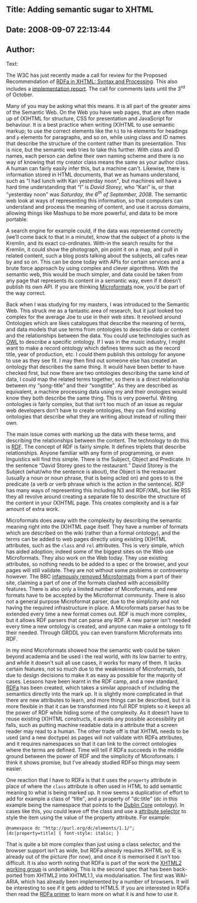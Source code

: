 Title: Adding semantic sugar to XHTML
----
Date: 2008-09-07 22:13:44
----
Author: 
----
Text:

<p>The W3C has just recently made a call for review for the Proposed Recommendation of <a href="http://www.w3.org/TR/rdfa-syntax/">RDFa in XHTML: Syntax and Processing</a>.  This also includes a <a href="http://www.w3.org/2006/07/SWD/RDFa/implementation-report/">implementation report</a>.  The call for comments lasts until the 3<sup>rd</sup> of October.</p>

<p>Many of you may be asking what this means.  It is all part of the greater aims of the Semantic Web.  On the Web you have web pages, that are often made up of (X)HTML for structure, CSS for presentation and JavaScript for behaviour.  It is a best practice when writing (X)HTML to use semantic markup; to use the correct elements like the <code>h1</code> to <code>h6</code> elements for headings and <code>p</code> elements for paragraphs, and so on, while using class and ID names that describe the structure of the content rather than its presentation.  This is nice, but the semantic web tries to take this further.  With class and ID names, each person can define their own naming scheme and there is no way of knowing that my creator class means the same as your author class.  A human can fairly easily infer this, but a machine can&#39;t.  Likewise, there is information stored in HTML documents, that we as humans understand, such as <q>I had lunch with Kari yesterday noon</q>, but machines will have a hard time understanding that <q>I</q> is <em>David Storey</em>, who <q>Kari</q> is, or that <q>yesterday noon</q> was  <em>Saturday, the 6<sup>th</sup> of September, 2008</em>.  The semantic web look at ways of representing this information, so that computers can understand and process the meaning of content, and use it across domains, allowing things like Mashups to be more powerful, and data to be more portable.</p>

<p>A search engine for example could, if the data was represented correctly (we’ll come back to that in a minute), know that the subject of a photo is the Kremlin, and its exact co-ordinates.  With-in the search results for the Kremlin, it could show the photograph, pin point it on a map, and pull in related content, such a blog posts talking about the subjects, all cafes near by and so on.  This can be done today with APIs for certain services and a brute force approach by using complex and clever algorithms.  With the semantic web, this would be much simpler, and data could be taken from any page that represents its content in a semantic way, even if it doesn’t publish its own API.  If you are thinking <a href="http://microformats.org/">Microformats</a> now, you’d be part of the way correct.</p>

<p>Back when I was studying for my masters, I was introduced to the Semantic Web.  This struck me as a fantastic area of research, but it just looked too complex for the average Joe to use in their web sites.  It revolved around Ontologies which are likes catalogues that describe the meaning of terms, and data models that use terms from ontologies to describe data or content and the relationships between the data.   You could use technologies such as <a href="http://www.w3.org/2004/OWL/">OWL</a> to describe a specific ontology.  If I was in the music industry, I might want to make a record ontology which defines terms such as the record title, year of production, etc.  I could them publish this ontology for anyone to use as they see fit.  I may then find out someone else has created an ontology that describes the same thing.  It would have been better to have checked first, but now there are two ontologies describing the same kind of data, I could map the related terms together, so there is a direct relationship between my <q>song-title</q> and their <q>songtitle</q>.  As they are described as equivalent, a machine processing data using my and their onologies would know they both describe the same thing.  This is very powerful.  Writing ontologies is fairly complex, but that isn’t too much of an issue as regular web developers don’t have to create ontologies, they can find existing ontologies that describe what they are writing about instead of rolling their own.</p>

<p>The main issue comes with marking up the data with these terms, and describing the relationships between the content.  The technology to do this is <a href="http://www.w3.org/RDF/">RDF</a>.  The concept of RDF is fairly simple.  It defines triplets that describe relationships.  Anyone familiar with any form of programming, or even linguistics will find this simple.  There is the Subject, Object and Predicate. In the sentence <q>David Storey goes to the restaurant.</q> David Storey is the Subject (what/who the sentence is about), the Object is the restaurant (usually a noun or noun phrase, that is being acted on) and goes to is the predicate (a verb or verb phrase which is the action in the sentence).  RDF has many ways of representing this including N3 and RDF/XML, but like RSS they all revolve around creating a separate file to describe the structure of the content in your (X)HTML page.  This creates complexity and is a fair amount of extra work.</p>

<p>Microformats does away with the complexity by describing the semantic meaning right into the (X)HTML page itself.  They have a number of formats which are described on the wiki (rather than a formal ontology), and the terms can be added to web pages directly using existing (X)HTML attributes, such as the <code>class</code> and <code>rel</code> attributes.  This is very simple, which has aided adoption; indeed some of the biggest sites on the Web use Microformats.  They also work on the Web today.  They use existing attributes, so nothing needs to be added to a spec or the browser, and your pages will still validate.  They are not without some problems or controversy however.  The BBC <a href="http://www.bbc.co.uk/blogs/radiolabs/2008/06/removing_microformats_from_bbc.shtml">infamously removed Microformats</a> from a part of their site, claiming a part of one of the formats clashed with accessibility features.  There is also only a limited number of Microformats, and new formats have to be accepted by the Microformat community.  There is also not a general purpose Microformat parser, due to the simplicity and not having the required infrastructure in place.  A Microformats parser has to be extended every time a new format comes out.  RDF is much more complex, but it allows RDF parsers that can parse any RDF.  A new parser isn&#39;t needed every time a new ontology is created, and anyone can make a ontology to fit their needed.  Through GRDDL you can even transform Microformats into RDF.</p>

<p>In my mind Microformats showed how the semantic web could be taken beyond academia and be used i the real world, with its low barrier to entry, and while it doesn&#39;t suit all use cases, it works for many of them.  It lacks certain features, not so much due to the weaknesses of Microformats, but due to design decisions to make it as easy as possible for the majority of cases.  Lessons have been learnt in the RDF camp, and a new standard, <a href="http://www.w3.org/TR/xhtml-rdfa-primer/">RDFa</a> has been created, which takes a similar approach of including the semantics directly into the mark up.  It is slightly more complicated in that there are new attributes to learn, and more things can be described, but it is more flexible in that it can be transformed into full RDF triplets so it keeps all the power of RDF while hiding some of the complexity. As it doesn‘t have to reuse existing (X)HTML constructs, it avoids any possible accessibility pit falls, such as putting machine readable data in a attribute that a screen reader may read to a human.  The other trade off is that XHTML needs to be used (and a new doctype) as pages will not validate with RDFa attributes, and it requires namespaces so that it can link to the correct ontologies where the terms are defined.  Time will tell if RDFa succeeds in the middle ground between the power of RDF and the simplicity of Microformats.  I think it shows promise, but I’ve already studied RDFso things may seem easier.</p>

<p>One reaction that I have to RDFa is that it uses the <code>property</code> attribute in place of where the <code>class</code> attribute is often used in HTML to add semantic  meaning to what is being marked up.  It now seems a duplication of effort to add  for example a class of <q>title</q>, and a property of <q>dc:title</q> (dc in this example being the namespace that points to the <a href="http://dublincore.org/documents/dces/">Dublin Core</a> ontology).   In cases like this, you could leave off the class and use a <a href="http://www.w3.org/TR/css3-selectors/#attrnmsp">attribute selector</a> to style the item using the value of the property attribute.  For example:</p>

<p><code><pre>@namespace dc &quot;http://purl.org/dc/elements/1.1/&quot;;
[dc|property=title] { font-style: italic; }</pre></code></p>

<p>That is quite a bit more complex than just using a class selector, and the browser support isn’t as wide, but RDFa already requires XHTML so IE is already out of the picture (for now), and once it is memorised it isn’t too difficult.  It is also worth noting that RDFa is part of the work the <a href="http://www.w3.org/2007/03/XHTML2-WG-charter">XHTML2 working group</a> is undertaking.  This is the second spec that has been back-ported from XHTML2 into XHTML1.1, via modularisation. The first was WAI-ARIA, which has already been implemented by a number of browsers.  It will be interesting to see if it gets added to HTML5. If you are interested in RDFa then read the <a href="www.w3.org/TR/xhtml-rdfa-primer">RDFa primer</a> to learn more on what it is and how to use it.</p>
